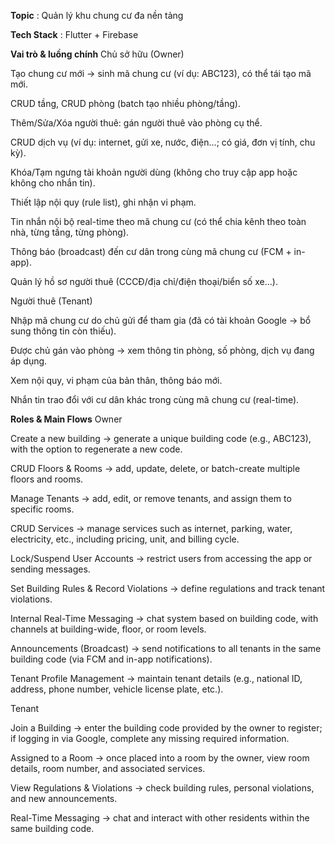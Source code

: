 ****************Topic****************
: Quản lý khu chung cư đa nền tảng

****************Tech Stack****************
: Flutter + Firebase

****************Vai trò & luồng chính****************
Chủ sở hữu (Owner)

Tạo chung cư mới → sinh mã chung cư (ví dụ: ABC123), có thể tái tạo mã mới.

CRUD tầng, CRUD phòng (batch tạo nhiều phòng/tầng).

Thêm/Sửa/Xóa người thuê: gán người thuê vào phòng cụ thể.

CRUD dịch vụ (ví dụ: internet, gửi xe, nước, điện…; có giá, đơn vị tính, chu kỳ).

Khóa/Tạm ngưng tài khoản người dùng (không cho truy cập app hoặc không cho nhắn tin).

Thiết lập nội quy (rule list), ghi nhận vi phạm.

Tin nhắn nội bộ real-time theo mã chung cư (có thể chia kênh theo toàn nhà, từng tầng, từng phòng).

Thông báo (broadcast) đến cư dân trong cùng mã chung cư (FCM + in-app).

Quản lý hồ sơ người thuê (CCCĐ/địa chỉ/điện thoại/biển số xe…).

Người thuê (Tenant)

Nhập mã chung cư do chủ gửi để tham gia (đã có tài khoản Google → bổ sung thông tin còn thiếu).

Được chủ gán vào phòng → xem thông tin phòng, số phòng, dịch vụ đang áp dụng.

Xem nội quy, vi phạm của bản thân, thông báo mới.

Nhắn tin trao đổi với cư dân khác trong cùng mã chung cư (real-time).




****************Roles & Main Flows****************
Owner

Create a new building → generate a unique building code (e.g., ABC123), with the option to regenerate a new code.

CRUD Floors & Rooms → add, update, delete, or batch-create multiple floors and rooms.

Manage Tenants → add, edit, or remove tenants, and assign them to specific rooms.

CRUD Services → manage services such as internet, parking, water, electricity, etc., including pricing, unit, and billing cycle.

Lock/Suspend User Accounts → restrict users from accessing the app or sending messages.

Set Building Rules & Record Violations → define regulations and track tenant violations.

Internal Real-Time Messaging → chat system based on building code, with channels at building-wide, floor, or room levels.

Announcements (Broadcast) → send notifications to all tenants in the same building code (via FCM and in-app notifications).

Tenant Profile Management → maintain tenant details (e.g., national ID, address, phone number, vehicle license plate, etc.).

Tenant

Join a Building → enter the building code provided by the owner to register; if logging in via Google, complete any missing required information.

Assigned to a Room → once placed into a room by the owner, view room details, room number, and associated services.

View Regulations & Violations → check building rules, personal violations, and new announcements.

Real-Time Messaging → chat and interact with other residents within the same building code.
